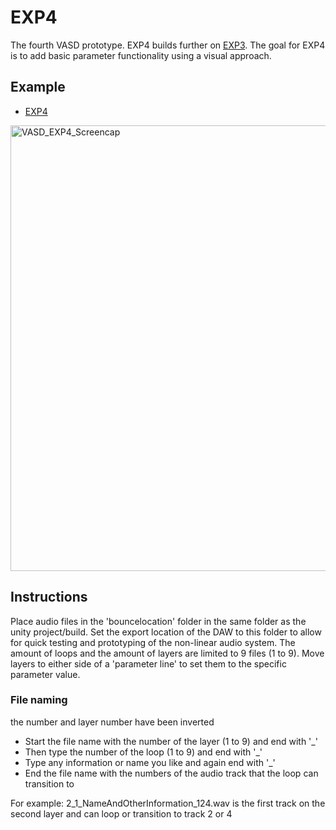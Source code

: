 # EXP4
The fourth VASD prototype. EXP4 builds further on [EXP3](https://github.com/StijndeK/VASD/tree/master/VASD_EXP3). The goal for EXP4 is to add basic parameter functionality using a visual approach.

## Example
- [EXP4](https://streamable.com/wqf3h)
<img width="713" alt="VASD_EXP4_Screencap" src="https://user-images.githubusercontent.com/31696336/78155827-3c7f6e00-743e-11ea-8056-8b0cbc38af06.png">

## Instructions
Place audio files in the 'bouncelocation' folder in the same folder as the unity project/build. Set the export location of the DAW to this folder to allow for quick testing and prototyping of the non-linear audio system. The amount of loops and the amount of layers are limited to 9 files (1 to 9). Move layers to either side of a 'parameter line' to set them to the specific parameter value.

### File naming
the number and layer number have been inverted
- Start the file name with the number of the layer (1 to 9) and end with '_'
- Then type the number of the loop (1 to 9) and end with '_'
- Type any information or name you like and again end with '_'
- End the file name with the numbers of the audio track that the loop can transition to

For example:
2_1_NameAndOtherInformation_124.wav
is the first track on the second layer and can loop or transition to track 2 or 4